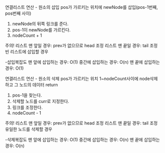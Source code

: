 연결리스트 연산 - 원소의 삽입
pos가 가르키는 위치에 newNode를 삽입(pos-1번째, pos번째 사이)
1. newNode의 뒤쪽 링크를 준다.
2. pos-1이 newNode를 가르킨다.
3. nodeCount + 1

주의!
리스트 맨 앞일 경우: prev가 없으므로 head 조정
리스트 맨 끝일 경우: tail 조정
빈 리스트에 삽입할 경우

-삽입복잡도
맨 앞에 삽입하는 경우: O(1)
중간에 삽입하는 경우: O(n)
맨 끝에 삽입하는 경우: O(1)

연결리스트 연산 - 원소의 삭제
pos가 가르키는 위치 1~nodeCount사이에 node삭제하고 그 노드의 데이터 return
1. pos-1을 찾는다.
2. 삭제할 노드를 curr로 지정한다.
3. 링크를 조정한다.
4. nodeCount - 1

주의!
리스트 맨 앞일 경우: prev가 없으므로 head 조정
리스트 맨 끝일 경우: tail 조정
유일한 노드를 삭제할 경우

-삭제복잡도
맨 앞에 삽입하는 경우: O(1)
중간에 삽입하는 경우: O(n)
맨 끝에 삽입하는 경우: O(n)